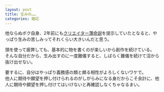 ```yaml
---
layout: post
title: 生みの……
categories: 雑記
---
```


他ならぬボク自身、2年前にも[クリエイター薄命説](/2017-02-22-idle_talk/)を提示していたとなると、やっぱり生みの苦しみってそれくらい大きいんだと思う。

頭を使って疲弊しても、基本的に物を書くのが楽しいから創作を続けている。  
そんな自分だから、生み出すのに一度難儀すると、しばらく難儀を続けて沼から抜け出せない。

要するに、自分はやっぱり義務感の類と頗る相性がよろしくないワケで。  
他人に期待や願望を押し付けられるのがしがらみになる身だからこそ余計に、他人に期待や願望を押し付けてはいけないと再確認しなくちゃなるまい。

